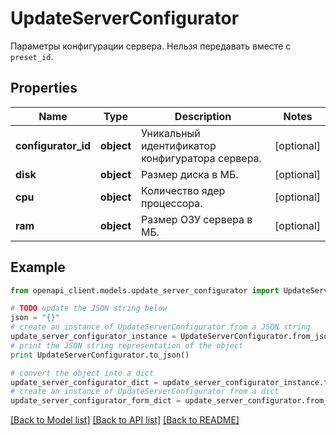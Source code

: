 # UpdateServerConfigurator

Параметры конфигурации сервера. Нельзя передавать вместе с `preset_id`.

## Properties
Name | Type | Description | Notes
------------ | ------------- | ------------- | -------------
**configurator_id** | **object** | Уникальный идентификатор конфигуратора сервера. | [optional] 
**disk** | **object** | Размер диска в МБ. | [optional] 
**cpu** | **object** | Количество ядер процессора. | [optional] 
**ram** | **object** | Размер ОЗУ сервера в МБ. | [optional] 

## Example

```python
from openapi_client.models.update_server_configurator import UpdateServerConfigurator

# TODO update the JSON string below
json = "{}"
# create an instance of UpdateServerConfigurator from a JSON string
update_server_configurator_instance = UpdateServerConfigurator.from_json(json)
# print the JSON string representation of the object
print UpdateServerConfigurator.to_json()

# convert the object into a dict
update_server_configurator_dict = update_server_configurator_instance.to_dict()
# create an instance of UpdateServerConfigurator from a dict
update_server_configurator_form_dict = update_server_configurator.from_dict(update_server_configurator_dict)
```
[[Back to Model list]](../README.md#documentation-for-models) [[Back to API list]](../README.md#documentation-for-api-endpoints) [[Back to README]](../README.md)


